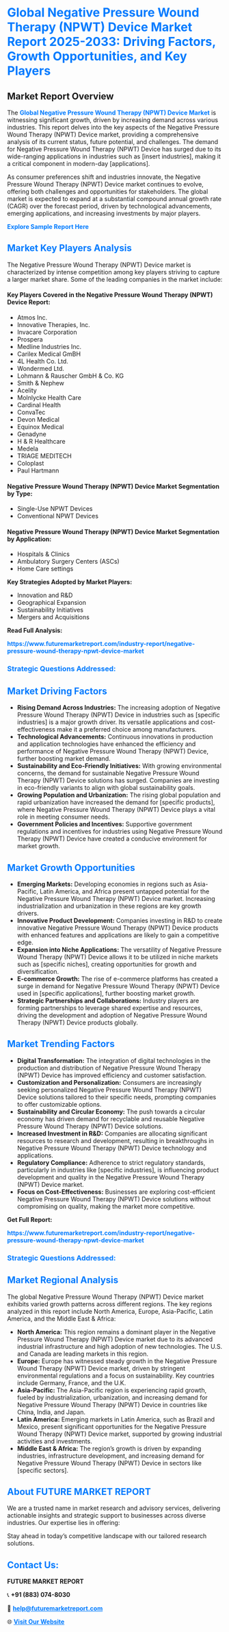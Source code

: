 <h1 style="color: #007BFF;">Global Negative Pressure Wound Therapy (NPWT) Device Market Report 2025-2033: Driving Factors, Growth Opportunities, and Key Players</h1>

<section id="overview">
<h2>Market Report Overview</h2>
<p>The <a href="https://www.futuremarketreport.com/industry-report/negative-pressure-wound-therapy-npwt-device-market" style="color: #007BFF; text-decoration: none;"><strong>Global Negative Pressure Wound Therapy (NPWT) Device Market</strong></a> is witnessing significant growth, driven by increasing demand across various industries. This report delves into the key aspects of the Negative Pressure Wound Therapy (NPWT) Device market, providing a comprehensive analysis of its current status, future potential, and challenges. The demand for Negative Pressure Wound Therapy (NPWT) Device has surged due to its wide-ranging applications in industries such as [insert industries], making it a critical component in modern-day [applications].</p>
<p>As consumer preferences shift and industries innovate, the Negative Pressure Wound Therapy (NPWT) Device market continues to evolve, offering both challenges and opportunities for stakeholders. The global market is expected to expand at a substantial compound annual growth rate (CAGR) over the forecast period, driven by technological advancements, emerging applications, and increasing investments by major players.</p>
</section>

<section id="overview">
<p><a href="https://www.futuremarketreport.com/request-sample/reportId=102034" style="color: #007BFF; text-decoration: none;"><strong>Explore Sample Report Here</strong></a></p>
</section>

<section id="key-players">
<h2 style="color: #007BFF;">Market Key Players Analysis</h2>
<p>The Negative Pressure Wound Therapy (NPWT) Device market is characterized by intense competition among key players striving to capture a larger market share. Some of the leading companies in the market include:</p>
<h4>Key Players Covered in the Negative Pressure Wound Therapy (NPWT) Device Report:</h4>
<ul><li>Atmos Inc.</li><li>Innovative Therapies, Inc.</li><li>Invacare Corporation</li><li>Prospera</li><li>Medline Industries Inc.</li><li>Carilex Medical GmBH</li><li>4L Health Co. Ltd.</li><li>Wondermed Ltd.</li><li>Lohmann &amp; Rauscher GmbH &amp; Co. KG</li><li>Smith &amp; Nephew</li><li>Acelity</li><li>Molnlycke Health Care</li><li>Cardinal Health</li><li>ConvaTec</li><li>Devon Medical</li><li>Equinox Medical</li><li>Genadyne</li><li>H &amp; R Healthcare</li><li>Medela</li><li>TRIAGE MEDITECH</li><li>Coloplast</li><li>Paul Hartmann</li></ul>
<h4>Negative Pressure Wound Therapy (NPWT) Device Market Segmentation by Type:</h4>
<ul><li>Single-Use NPWT Devices</li><li>Conventional NPWT Devices</li></ul>

<h4>Negative Pressure Wound Therapy (NPWT) Device Market Segmentation by Application:</h4>
<ul><li>Hospitals &amp; Clinics</li><li>Ambulatory Surgery Centers (ASCs)</li><li>Home Care settings</li></ul>
<p><strong>Key Strategies Adopted by Market Players:</strong></p>
<ul>
<li>Innovation and R&D</li>
<li>Geographical Expansion</li>
<li>Sustainability Initiatives</li>
<li>Mergers and Acquisitions</li>
</ul>
</section>

<section>
<p><strong>Read Full Analysis: </strong></p><a href="https://www.futuremarketreport.com/industry-report/negative-pressure-wound-therapy-npwt-device-market" style="color: #007BFF; text-decoration: none;"><strong>https://www.futuremarketreport.com/industry-report/negative-pressure-wound-therapy-npwt-device-market</strong></a>
<h3 style="color: #007BFF;">Strategic Questions Addressed:</h3>
</section>

<section id="driving-factors">
<h2 style="color: #007BFF;">Market Driving Factors</h2>
<ul>
<li><strong>Rising Demand Across Industries:</strong> The increasing adoption of Negative Pressure Wound Therapy (NPWT) Device in industries such as [specific industries] is a major growth driver. Its versatile applications and cost-effectiveness make it a preferred choice among manufacturers.</li>
<li><strong>Technological Advancements:</strong> Continuous innovations in production and application technologies have enhanced the efficiency and performance of Negative Pressure Wound Therapy (NPWT) Device, further boosting market demand.</li>
<li><strong>Sustainability and Eco-Friendly Initiatives:</strong> With growing environmental concerns, the demand for sustainable Negative Pressure Wound Therapy (NPWT) Device solutions has surged. Companies are investing in eco-friendly variants to align with global sustainability goals.</li>
<li><strong>Growing Population and Urbanization:</strong> The rising global population and rapid urbanization have increased the demand for [specific products], where Negative Pressure Wound Therapy (NPWT) Device plays a vital role in meeting consumer needs.</li>
<li><strong>Government Policies and Incentives:</strong> Supportive government regulations and incentives for industries using Negative Pressure Wound Therapy (NPWT) Device have created a conducive environment for market growth.</li>
</ul>
</section>

<section id="growth-opportunities">
<h2 style="color: #007BFF;">Market Growth Opportunities</h2>
<ul>
<li><strong>Emerging Markets:</strong> Developing economies in regions such as Asia-Pacific, Latin America, and Africa present untapped potential for the Negative Pressure Wound Therapy (NPWT) Device market. Increasing industrialization and urbanization in these regions are key growth drivers.</li>
<li><strong>Innovative Product Development:</strong> Companies investing in R&D to create innovative Negative Pressure Wound Therapy (NPWT) Device products with enhanced features and applications are likely to gain a competitive edge.</li>
<li><strong>Expansion into Niche Applications:</strong> The versatility of Negative Pressure Wound Therapy (NPWT) Device allows it to be utilized in niche markets such as [specific niches], creating opportunities for growth and diversification.</li>
<li><strong>E-commerce Growth:</strong> The rise of e-commerce platforms has created a surge in demand for Negative Pressure Wound Therapy (NPWT) Device used in [specific applications], further boosting market growth.</li>
<li><strong>Strategic Partnerships and Collaborations:</strong> Industry players are forming partnerships to leverage shared expertise and resources, driving the development and adoption of Negative Pressure Wound Therapy (NPWT) Device products globally.</li>
</ul>
</section>

<section id="trending-factors">
<h2 style="color: #007BFF;">Market Trending Factors</h2>
<ul>
<li><strong>Digital Transformation:</strong> The integration of digital technologies in the production and distribution of Negative Pressure Wound Therapy (NPWT) Device has improved efficiency and customer satisfaction.</li>
<li><strong>Customization and Personalization:</strong> Consumers are increasingly seeking personalized Negative Pressure Wound Therapy (NPWT) Device solutions tailored to their specific needs, prompting companies to offer customizable options.</li>
<li><strong>Sustainability and Circular Economy:</strong> The push towards a circular economy has driven demand for recyclable and reusable Negative Pressure Wound Therapy (NPWT) Device solutions.</li>
<li><strong>Increased Investment in R&D:</strong> Companies are allocating significant resources to research and development, resulting in breakthroughs in Negative Pressure Wound Therapy (NPWT) Device technology and applications.</li>
<li><strong>Regulatory Compliance:</strong> Adherence to strict regulatory standards, particularly in industries like [specific industries], is influencing product development and quality in the Negative Pressure Wound Therapy (NPWT) Device market.</li>
<li><strong>Focus on Cost-Effectiveness:</strong> Businesses are exploring cost-efficient Negative Pressure Wound Therapy (NPWT) Device solutions without compromising on quality, making the market more competitive.</li>
</ul>
</section>

<section>
<p><strong>Get Full Report: </strong></p><a href="https://www.futuremarketreport.com/industry-report/negative-pressure-wound-therapy-npwt-device-market" style="color: #007BFF; text-decoration: none;"><strong>https://www.futuremarketreport.com/industry-report/negative-pressure-wound-therapy-npwt-device-market</strong></a>
<h3 style="color: #007BFF;">Strategic Questions Addressed:</h3>
</section>


<section id="regional-analysis">
<h2 style="color: #007BFF;">Market Regional Analysis</h2>
<p>The global Negative Pressure Wound Therapy (NPWT) Device market exhibits varied growth patterns across different regions. The key regions analyzed in this report include North America, Europe, Asia-Pacific, Latin America, and the Middle East & Africa:</p>
<ul>
<li><strong>North America:</strong> This region remains a dominant player in the Negative Pressure Wound Therapy (NPWT) Device market due to its advanced industrial infrastructure and high adoption of new technologies. The U.S. and Canada are leading markets in this region.</li>
<li><strong>Europe:</strong> Europe has witnessed steady growth in the Negative Pressure Wound Therapy (NPWT) Device market, driven by stringent environmental regulations and a focus on sustainability. Key countries include Germany, France, and the U.K.</li>
<li><strong>Asia-Pacific:</strong> The Asia-Pacific region is experiencing rapid growth, fueled by industrialization, urbanization, and increasing demand for Negative Pressure Wound Therapy (NPWT) Device in countries like China, India, and Japan.</li>
<li><strong>Latin America:</strong> Emerging markets in Latin America, such as Brazil and Mexico, present significant opportunities for the Negative Pressure Wound Therapy (NPWT) Device market, supported by growing industrial activities and investments.</li>
<li><strong>Middle East & Africa:</strong> The region’s growth is driven by expanding industries, infrastructure development, and increasing demand for Negative Pressure Wound Therapy (NPWT) Device in sectors like [specific sectors].</li>
</ul>
</section>

<footer>
<h2 style="color: #007BFF;">About FUTURE MARKET REPORT</h2>
<p>We are a trusted name in market research and advisory services, delivering actionable insights and strategic support to businesses across diverse industries. Our expertise lies in offering:</p>

<p>Stay ahead in today’s competitive landscape with our tailored research solutions.</p>

<h2 style="color: #007BFF;">Contact Us:</h2>
<p><strong>FUTURE MARKET REPORT</strong></p>
<p>📞 <strong>+91 (883) 074-8030</strong></p>
<p>📧 <strong><a href="mailto:help@futuremarketreport.com" style="color: #007BFF;">help@futuremarketreport.com</a></strong></p>
<p>🌐 <strong><a href="https://www.futuremarketreport.com/" style="color: #007BFF;">Visit Our Website</a></strong></p>
</footer>